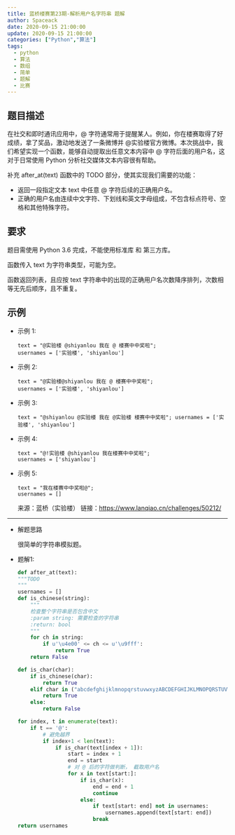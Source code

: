 ```yaml
---
title: 蓝桥楼赛第23期-解析用户名字符串 题解
author: Spaceack
date: 2020-09-15 21:00:00
update: 2020-09-15 21:00:00
categories: ["Python","算法"]
tags: 
  - python
  - 算法
  - 数组
  - 简单
  - 题解
  - 比赛
---
```


## 题目描述

在社交和即时通讯应用中，@ 字符通常用于提醒某人。例如，你在楼赛取得了好成绩，拿了奖品，激动地发送了一条微博并 @实验楼官方微博。本次挑战中，我们希望实现一个函数，能够自动提取出任意文本内容中 @ 字符后面的用户名，这对于日常使用 Python 分析社交媒体文本内容很有帮助。

补充 after_at(text) 函数中的 TODO 部分，使其实现我们需要的功能：

- 返回一段指定文本 text 中任意 @ 字符后续的正确用户名。
- 正确的用户名由连续中文字符、下划线和英文字母组成，不包含标点符号、空格和其他特殊字符。

## 要求

题目需使用 Python 3.6 完成，不能使用标准库 和 第三方库。

函数传入 text 为字符串类型，可能为空。

函数返回列表，且应按 text 字符串中的出现的正确用户名次数降序排列，次数相等无先后顺序，且不重复。

## 示例

- 示例 1:
    ```
    text = "@实验楼 @shiyanlou 我在 @ 楼赛中中奖啦"; 
    usernames = ['实验楼', 'shiyanlou']
    ```

- 示例 2:
    ```
    text = "@实验楼@shiyanlou 我在 @ 楼赛中中奖啦"; 
    usernames = ['实验楼', 'shiyanlou']

    ```

- 示例 3:
    ```
    text = "@shiyanlou @实验楼 我在 @实验楼 楼赛中中奖啦"; usernames = ['实验楼', 'shiyanlou']
    ```

- 示例 4:
    ```
    text = "@!实验楼 @shiyanlou 我在楼赛中中奖啦"; 
    usernames = ['shiyanlou']

    ```
- 示例 5:
    ```
    text = "我在楼赛中中奖啦@"; 
    usernames = []
    ```

    来源：蓝桥（实验楼）
    链接：https://www.lanqiao.cn/challenges/50212/
    

---

- 解题思路
    
    很简单的字符串模拟题。

- 题解1:

    ```python
    def after_at(text):
    """TODO
    """
    usernames = []
    def is_chinese(string):
        """
        检查整个字符串是否包含中文
        :param string: 需要检查的字符串
        :return: bool
        """
        for ch in string:
            if u'\u4e00' <= ch <= u'\u9fff':
                return True
        return False

    def is_char(char):
        if is_chinese(char):
            return True
        elif char in ("abcdefghijklmnopqrstuvwxyzABCDEFGHIJKLMNOPQRSTUVWXYZ_"):
            return True
        else:
            return False

    for index, t in enumerate(text):
        if t == '@':
            # 避免越界
            if index+1 < len(text):
                if is_char(text[index + 1]):
                    start = index + 1
                    end = start
                    # 对 @ 后的字符做判断， 截取用户名
                    for x in text[start:]:
                        if is_char(x):
                            end = end + 1
                            continue
                        else:
                            if text[start: end] not in usernames:
                                usernames.append(text[start: end])
                            break
    return usernames
    ```

